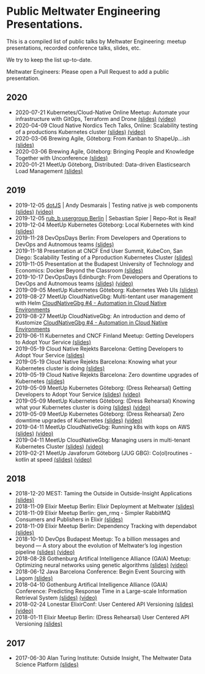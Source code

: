 # Public Meltwater Engineering Presentations.

This is a compiled list of public talks by Meltwater Engineering: meetup presentations, recorded conference talks, slides, etc.

We try to keep the list up-to-date.

Meltwater Engineers: Please open a Pull Request to add a public presentation.

## 2020
* 2020-07-21 Kubernetes/Cloud-Native Online Meetup: Automate your infrastructure with GitOps, Terraform and Drone [(slides)](files/2020-07-21-GitOps-Terraform-and-Drone.pdf) [(video)](https://www.youtube.com/watch?v=oK0KHT6pcN8)
* 2020-04-09 Cloud Native Nordics Tech Talks, Online: Scalability testing of a productions Kubernetes cluster [(slides)](files/2020-04-09-Scalability-testing-of-a-production-kubernetes-cluster.pdf) [(video)](https://www.youtube.com/watch?v=JHMBMfs2ngg&feature=emb_title)
* 2020-03-06 Brewing Agile, Göteborg: From Kanban to ShapeUp...ish [(slides)](files/From_Kanban_to_ShapeUp-ish.pdf)
* 2020-03-06 Brewing Agile, Göteborg: Bringing People and Knowledge Together with Unconference [(slides)](files/2020-03-05-bringing-people-and-knowledge-together-with-unconference.pdf)
* 2020-01-21 MeetUp Göteborg, Distributed: Data-driven Elasticsearch Load Management [(slides)](files/GbgDistributed_Shardonnay+ResourcePrediction.pdf)

## 2019

* 2019-12-05 [dotJS](https://www.dotjs.io/) | Andy Desmarais | Testing native js web components [(slides)](https://docs.google.com/presentation/d/18UXzbRcTSftCmZSe-R98hnIRszs1ci2OwbT7D8ZJufc/edit#slide=id.g793a05636e_0_90) [(video)](https://www.youtube.com/watch?v=onE37GZrQaI&feature=emb_title)
* 2019-12-05 [rub_b usergroup Berlin](https://www.rug-b.de/events/december-meetup-2019-575) | Sebastian Spier | Repo-Rot is Real!
* 2019-12-04 MeetUp Kubernetes Göteborg: Local Kubernetes with kind [(slides)](files/2019-12-04-local-kubernetes-with-kind.pdf)
* 2019-11-28 DevOpsDays Berlin: From Developers and Operations to DevOps and Autnomous teams [(slides)](files/2019-11-28-From-Developers-And-Operations-to-DevOps-DevOpsDays-Berlin.pdf)
* 2019-11-18 Presentation at CNCF End User Summit, KubeCon, San Diego: Scalability Testing of a Pproduction Kubernetes Cluster [(slides)](files/2019-11-18-Scalability-Testing-Of-A-Pproduction-Kubernetes-Cluster.pdf)
* 2019-11-05 Presentation at the Budapest University of Technology and Economics: Docker Beyond the Classroom [(slides)](files/2019-11-05-Docker-Beyond-the-Classroom-Public.pdf)
* 2019-10-17 DevOpsDays Edinburgh: From Developers and Operations to DevOps and Autnomous teams [(slides)](files/2019-10-17-from-devs-and-ops-to-devops.pdf) [(video)](https://www.youtube.com/watch?v=CAxj5AzaJAg)
* 2019-09-05 MeetUp Kubernetes Göteborg: Kubernetes Web UIs [(slides)](files/KubernetesWebUIs.pdf)
* 2019-08-27 MeetUp CloudNativeGbg: Multi-tentant user management with Helm [CloudNativeGbg #4 - Automation in Cloud Native Environments](https://www.meetup.com/meetup-group-xgLRCqVz/events/263773329/)
* 2019-08-27 MeetUp CloudNativeGbg: An introduction and demo of Kustomize [CloudNativeGbg #4 - Automation in Cloud Native Environments](https://www.meetup.com/meetup-group-xgLRCqVz/events/263773329/)
* 2019-06-11 Kubernetes and CNCF Finland Meetup: Getting Developers to Adopt Your Service [(slides)](files/2019-06-11-getting-developers-to-adopt-your-service.pdf)
* 2019-05-19 Cloud Native Rejekts Barcelona: Getting Developers to Adopt Your Service [(slides)](files/2019-05-19-getting-developers-to-adopt-your-service.pdf)
* 2019-05-19 Cloud Native Rejekts Barcelona: Knowing what your Kubernetes cluster is doing [(slides)](files/2019-05-19-knowing-what-your-kubernetes-cluster-is-doing.pdf)
* 2019-05-19 Cloud Native Rejekts Barcelona: Zero downtime upgrades of Kubernetes [(slides)](files/2019-05-19-zero-downtime-kubernetes-cluster-upgrades.pdf)
* 2019-05-09 MeetUp Kubernetes Göteborg: (Dress Rehearsal) Getting Developers to Adopt Your Service [(slides)](files/2019-05-09-getting-developers-to-adopt-your-service.pdf) [(video)](https://youtu.be/EpIgwYQlp4c?t=5)
* 2019-05-09 MeetUp Kubernetes Göteborg: (Dress Rehearsal) Knowing what your Kubernetes cluster is doing [(slides)](files/2019-05-09-knowing-what-your-kubernetes-cluster-is-doing.pdf) [(video)](https://youtu.be/EpIgwYQlp4c?t=1811)
* 2019-05-09 MeetUp Kubernetes Göteborg: (Dress Rehearsal) Zero downtime upgrades of Kubernetes [(slides)](files/2019-05-09-zero-downtime-kubernetes-cluster-upgrades.pdf) [(video)](https://youtu.be/EpIgwYQlp4c?t=3939)
* 2019-04-11 MeetUp CloudNativeGbg: Running k8s with kops on AWS [(slides)](files/2019-04-11-lessons-learned-running-k8s-with-kops-on-aws.pdf) [(video)](https://www.youtube.com/watch?v=kHCm0zrn3yw)
* 2019-04-11 MeetUp CloudNativeGbg: Managing users in multi-tenant Kubernetes Cluster [(slides)](files/2019-04-11-managing-users-in-multi-tenant-kubernetes-cluster.pdf) [(video)](https://youtu.be/kHCm0zrn3yw?t=1788)
* 2019-02-21 MeetUp Javaforum Göteborg (JUG GBG): Co(ol)routines - kotlin at speed [(slides)](files/2019-02-21-Kotlin-coolroutines.pdf) [(video)](https://www.youtube.com/watch?v=mWsQRXtzXK0)

## 2018

* 2018-12-20 MEST: Taming the Outside in Outside-Insight Applications [(slides)](files/2018-12-20-MEST-Taming-The-Outside.pdf)
* 2018-11-09 Elixir Meetup Berlin: Elixir Deployment at Meltwater [(slides)](files/2018-11-09-Elixir-Deployment-at-Meltwater.pdf)
* 2018-11-09 Elixir Meetup Berlin: gen_rmq - Simpler RabbitMQ Consumers and Publishers in Elixir [(slides)](files/2018-11-09-gen_rmq-Simpler-RabbitMQ-consumers-and-publishers-in-Elixir.pdf)
* 2018-11-09 Elixir Meetup Berlin: Dependency Tracking with dependabot [(slides)](files/2018-11-09-Dependency-Tracking-with-Dependabot.pdf)
* 2018-10-10 DevOps Budapest Meetup: To a billion messages and beyond — A story about the evolution of Meltwater’s log ingestion pipeline [(slides)](files/2018-10-10-To-a-billion-messages-and-beyond.pdf) [(video)](https://www.youtube.com/watch?v=BpjjOg_H_0U)
* 2018-08-28 Gothenburg Artifical Intelligence Alliance (GAIA) Meetup: Optimizing neural networks using genetic algorithms [(slides)](files/2018-08-28-optimizing-neural-networks-using-genetic-algorithms.pdf) [(video)](https://youtu.be/R3Er9eoXrus?t=396)
* 2018-06-12 Java Barcelona Conference: Begin Event Sourcing with Lagom [(slides)](files/2018-06-12-Event-Sourcing-with-Lagom.pdf)
* 2018-04-10 Gothenburg Artifical Intelligence Alliance (GAIA) Conference: Predicting Response Time in a Large-scale Information Retrieval System [(slides)](files/2018-04-10-predicting-resource-consumption-in-a-large-scale-information-retrieval-system.pdf) [(video)](https://www.youtube.com/watch?v=aq1uYRUPVKg&t=2s)
* 2018-02-24 Lonestar ElixirConf: User Centered API Versioning [(slides)](files/2018-02-24-Lonstar-UserCenteredAPIVersioning.pdf) [(video)](https://www.youtube.com/watch?v=puUr9_zzTm4)
* 2018-01-11 Elixir Meetup Berlin: (Dress Rehearsal) User Centered API Versioning [(slides)](files/2018-01-11-user-centered-API-versioning.pdf)

## 2017
* 2017-06-30 Alan Turing Institute: Outside Insight, The Meltwater Data Science Platform [(slides)](files/2017-06-30-ATI-Outside-Insight-Data-Science.pdf)
